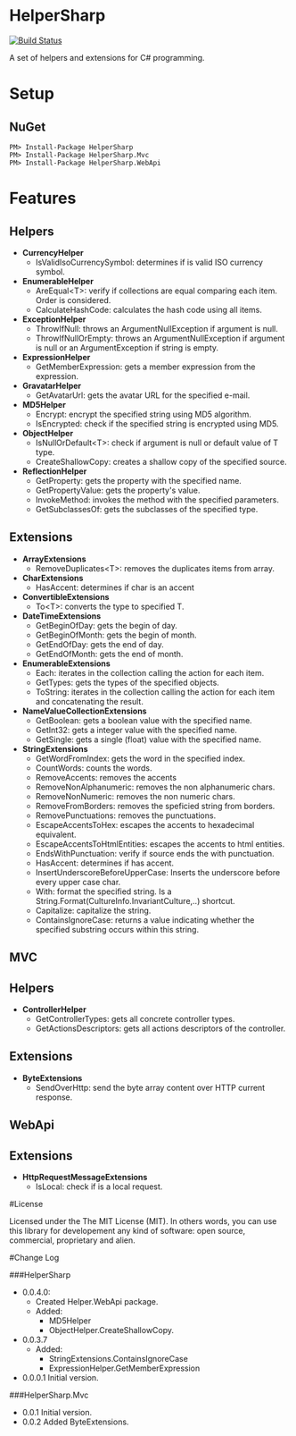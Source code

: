 HelperSharp
=========
[![Build Status](https://travis-ci.org/giacomelli/HelperSharp.png?branch=master)](https://travis-ci.org/giacomelli/HelperSharp)

A set of helpers and extensions for C# programming.

Setup
=========

NuGet
------
    PM> Install-Package HelperSharp
    PM> Install-Package HelperSharp.Mvc
    PM> Install-Package HelperSharp.WebApi

Features
=========
Helpers
------
* **CurrencyHelper**
	* IsValidIsoCurrencySymbol: determines if is valid ISO currency symbol.
* **EnumerableHelper**
	* AreEqual&lt;T&gt;: verify if collections are equal comparing each item. Order is considered.
	* CalculateHashCode: calculates the hash code using all items.
* **ExceptionHelper**
	* ThrowIfNull: throws an ArgumentNullException if argument is null.
	* ThrowIfNullOrEmpty: throws an ArgumentNullException if argument is null or an ArgumentException if string is empty.
* **ExpressionHelper**
	* GetMemberExpression: gets a member expression from the expression.
* **GravatarHelper**
	* GetAvatarUrl: gets the avatar URL for the specified e-mail.
* **MD5Helper**
	* Encrypt: encrypt the specified string using MD5 algorithm.	
	* IsEncrypted: check if the specified string is encrypted using MD5.
* **ObjectHelper**
	* IsNullOrDefault&lt;T&gt;: check if argument is null or default value of T type.
	* CreateShallowCopy: creates a shallow copy of the specified source.
* **ReflectionHelper**
	* GetProperty: gets the property with the specified name.
	* GetPropertyValue: gets the property's value.
	* InvokeMethod: invokes the method with the specified parameters.
	* GetSubclassesOf: gets the subclasses of the specified type.

Extensions
------
* **ArrayExtensions**
	* RemoveDuplicates&lt;T&gt;: removes the duplicates items from array.
* **CharExtensions**
	*  HasAccent: determines if char is an accent
*  **ConvertibleExtensions**
	* To&lt;T&gt;: converts the type to specified T.
* **DateTimeExtensions**
	* GetBeginOfDay: gets the begin of day.
	* GetBeginOfMonth: gets the begin of month.
	* GetEndOfDay: gets the end of day.
	* GetEndOfMonth: gets the end of month.
* **EnumerableExtensions**
	* Each<T>: iterates in the collection calling the action for each item.
	* GetTypes: gets the types of the specified objects.
	* ToString<T>: iterates in the collection calling the action for each item and concatenating the result.
* **NameValueCollectionExtensions**
	* GetBoolean: gets a boolean value with the specified name.
	* GetInt32: gets a integer value with the specified name.
	* GetSingle: gets a single (float) value with the specified name.
* **StringExtensions**
	* GetWordFromIndex: gets the word in the specified index.
	* CountWords: counts the words.
	* RemoveAccents: removes the accents
	* RemoveNonAlphanumeric: removes the non alphanumeric chars.
	* RemoveNonNumeric: removes the non numeric chars.
	* RemoveFromBorders: removes the speficied string from borders.
	* RemovePunctuations: removes the punctuations.
	* EscapeAccentsToHex: escapes the accents to hexadecimal equivalent.
	* EscapeAccentsToHtmlEntities: escapes the accents to html entities.
	* EndsWithPunctuation: verify if source ends the with punctuation.
	* HasAccent: determines if has accent.
	* InsertUnderscoreBeforeUpperCase: Inserts the underscore before every upper case char.
	* With: format the specified string. Is a String.Format(CultureInfo.InvariantCulture,..) shortcut.
	* Capitalize: capitalize the string.
	* ContainsIgnoreCase: returns a value indicating whether the specified substring occurs within this string.
	

MVC
------

Helpers
------
* **ControllerHelper**
	* GetControllerTypes: gets all concrete controller types.
	* GetActionsDescriptors: gets all actions descriptors of the controller.

Extensions
------
* **ByteExtensions**
	* SendOverHttp: send the byte array content over HTTP current response.

WebApi
------

Extensions
------
* **HttpRequestMessageExtensions**
	* IsLocal: check if is a local request.
	
#License

Licensed under the The MIT License (MIT).
In others words, you can use this library for developement any kind of software: open source, commercial, proprietary and alien.


#Change Log

###HelperSharp
* 0.0.4.0:
	* Created Helper.WebApi package.
	* Added:
		* MD5Helper
		* ObjectHelper.CreateShallowCopy.
* 0.0.3.7	
	* Added:
		* StringExtensions.ContainsIgnoreCase
		* ExpressionHelper.GetMemberExpression
* 0.0.0.1 Initial version.

###HelperSharp.Mvc
* 0.0.1 Initial version.
* 0.0.2 Added ByteExtensions.
